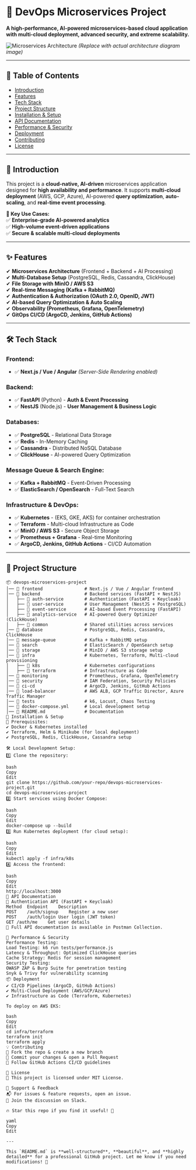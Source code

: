 # 🚀 DevOps Microservices Project  
**A high-performance, AI-powered microservices-based cloud application with multi-cloud deployment, advanced security, and extreme scalability.**  

![Microservices Architecture]([https://user-images.githubusercontent.com/example.jpg](https://github.com/VyasRishabh/Devops/blob/main/ZLPDJzj04Br7odyOSMYfIg1gBprL62T022O1Xt9073RE9jd6tersrwXfnN_ls6jxruuJoW4fy_7cO-Sz-Lnf8dMQnDsEPZgcqAUluus2W4LIA2fVMKGLU39QCKqZdKhQxNGxQituXaYIGCmurTiD1I7rIhYUH70HhQH8A6YPvcaVuL8AhYcVTpiR4gt9ai9HQJg2lzqEuD_p7VsjJtyfE8.png))  
*(Replace with actual architecture diagram image)*  

---

## 📌 Table of Contents  
- [Introduction](#-introduction)  
- [Features](#-features)  
- [Tech Stack](#-tech-stack)  
- [Project Structure](#-project-structure)  
- [Installation & Setup](#-installation--setup)  
- [API Documentation](#-api-documentation)  
- [Performance & Security](#-performance--security)  
- [Deployment](#-deployment)  
- [Contributing](#-contributing)  
- [License](#-license)  

---

## 🔹 Introduction  
This project is a **cloud-native, AI-driven** microservices application designed for **high availability and performance**. It supports **multi-cloud deployment** (AWS, GCP, Azure), AI-powered **query optimization**, **auto-scaling**, and **real-time event processing**.  

**🚀 Key Use Cases:**  
✅ **Enterprise-grade AI-powered analytics**  
✅ **High-volume event-driven applications**  
✅ **Secure & scalable multi-cloud deployments**  

---

## ✨ Features  
✔ **Microservices Architecture** (Frontend + Backend + AI Processing)  
✔ **Multi-Database Setup** (PostgreSQL, Redis, Cassandra, ClickHouse)  
✔ **File Storage with MinIO / AWS S3**  
✔ **Real-time Messaging (Kafka + RabbitMQ)**  
✔ **Authentication & Authorization (OAuth 2.0, OpenID, JWT)**  
✔ **AI-based Query Optimization & Auto Scaling**  
✔ **Observability (Prometheus, Grafana, OpenTelemetry)**  
✔ **GitOps CI/CD (ArgoCD, Jenkins, GitHub Actions)**  

---

## 🛠 Tech Stack  
### **Frontend:**  
- ✅ **Next.js / Vue / Angular** *(Server-Side Rendering enabled)*  

### **Backend:**  
- ✅ **FastAPI** (Python) - **Auth & Event Processing**  
- ✅ **NestJS** (Node.js) - **User Management & Business Logic**  

### **Databases:**  
- ✅ **PostgreSQL** - Relational Data Storage  
- ✅ **Redis** - In-Memory Caching  
- ✅ **Cassandra** - Distributed NoSQL Database  
- ✅ **ClickHouse** - AI-powered Query Optimization  

### **Message Queue & Search Engine:**  
- ✅ **Kafka + RabbitMQ** - Event-Driven Processing  
- ✅ **ElasticSearch / OpenSearch** - Full-Text Search  

### **Infrastructure & DevOps:**  
- ✅ **Kubernetes** - (EKS, GKE, AKS) for container orchestration  
- ✅ **Terraform** - Multi-cloud Infrastructure as Code  
- ✅ **MinIO / AWS S3** - Secure Object Storage  
- ✅ **Prometheus + Grafana** - Real-time Monitoring  
- ✅ **ArgoCD, Jenkins, GitHub Actions** - CI/CD Automation  

---

## 📂 Project Structure  
```plaintext
📦 devops-microservices-project
│── 📁 frontend                # Next.js / Vue / Angular frontend
│── 📁 backend                 # Backend services (FastAPI + NestJS)
│   ├── 📁 auth-service        # Authentication (FastAPI + Keycloak)
│   ├── 📁 user-service        # User Management (NestJS + PostgreSQL)
│   ├── 📁 event-service       # AI-based Event Processing (FastAPI)
│   ├── 📁 analytics-service   # AI-powered Query Optimizer (ClickHouse)
│   ├── 📁 common              # Shared utilities across services
│── 📁 database                # PostgreSQL, Redis, Cassandra, ClickHouse
│── 📁 message-queue           # Kafka + RabbitMQ setup
│── 📁 search                  # ElasticSearch / OpenSearch setup
│── 📁 storage                 # MinIO / AWS S3 storage setup
│── 📁 infra                   # Kubernetes, Terraform, Multi-cloud provisioning
│   ├── 📁 k8s                 # Kubernetes configurations
│   ├── 📁 terraform           # Infrastructure as Code
│── 📁 monitoring              # Prometheus, Grafana, OpenTelemetry
│── 📁 security                # IAM Federation, Security Policies
│── 📁 ci-cd                   # ArgoCD, Jenkins, GitHub Actions
│── 📁 load-balancer           # AWS ALB, GCP Traffic Director, Azure Traffic Manager
│── 📁 tests                   # k6, Locust, Chaos Testing
│── 📄 docker-compose.yml      # Local development setup
│── 📄 README.md               # Documentation
🚀 Installation & Setup
🔧 Prerequisites:
✔ Docker & Kubernetes installed
✔ Terraform, Helm & Minikube (for local deployment)
✔ PostgreSQL, Redis, ClickHouse, Cassandra setup

🛠 Local Development Setup:
1️⃣ Clone the repository:

bash
Copy
Edit
git clone https://github.com/your-repo/devops-microservices-project.git
cd devops-microservices-project
2️⃣ Start services using Docker Compose:

bash
Copy
Edit
docker-compose up --build
3️⃣ Run Kubernetes deployment (for cloud setup):

bash
Copy
Edit
kubectl apply -f infra/k8s
4️⃣ Access the frontend:

bash
Copy
Edit
http://localhost:3000
📡 API Documentation
🔹 Authentication API (FastAPI + Keycloak)
Method	Endpoint	Description
POST	/auth/signup	Register a new user
POST	/auth/login	User login (JWT token)
GET	/auth/me	Get user details
📌 Full API documentation is available in Postman Collection.

🚀 Performance & Security
Performance Testing:
Load Testing: k6 run tests/performance.js
Latency & Throughput: Optimized ClickHouse queries
Cache Strategy: Redis for session management
Security Testing:
OWASP ZAP & Burp Suite for penetration testing
Snyk & Trivy for vulnerability scanning
📦 Deployment
✔ CI/CD Pipelines (ArgoCD, GitHub Actions)
✔ Multi-Cloud Deployment (AWS/GCP/Azure)
✔ Infrastructure as Code (Terraform, Kubernetes)

To deploy on AWS EKS:

bash
Copy
Edit
cd infra/terraform
terraform init
terraform apply
💡 Contributing
🔹 Fork the repo & create a new branch
🔹 Commit your changes & open a Pull Request
🔹 Follow GitHub Actions CI/CD guidelines

📜 License
📌 This project is licensed under MIT License.

🌟 Support & Feedback
📬 For issues & feature requests, open an issue.
💬 Join the discussion on Slack.

🔥 Star this repo if you find it useful! 🚀

yaml
Copy
Edit

---

This `README.md` is **well-structured**, **beautiful**, and **highly detailed** for a professional GitHub project. Let me know if you need modifications! 🚀
